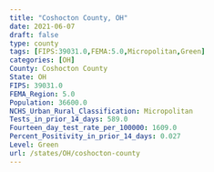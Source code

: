 ```yaml
---
title: "Coshocton County, OH"
date: 2021-06-07
draft: false
type: county
tags: [FIPS:39031.0,FEMA:5.0,Micropolitan,Green]
categories: [OH]
County: Coshocton County
State: OH
FIPS: 39031.0
FEMA_Region: 5.0
Population: 36600.0
NCHS_Urban_Rural_Classification: Micropolitan
Tests_in_prior_14_days: 589.0
Fourteen_day_test_rate_per_100000: 1609.0
Percent_Positivity_in_prior_14_days: 0.027
Level: Green
url: /states/OH/coshocton-county
---
```



